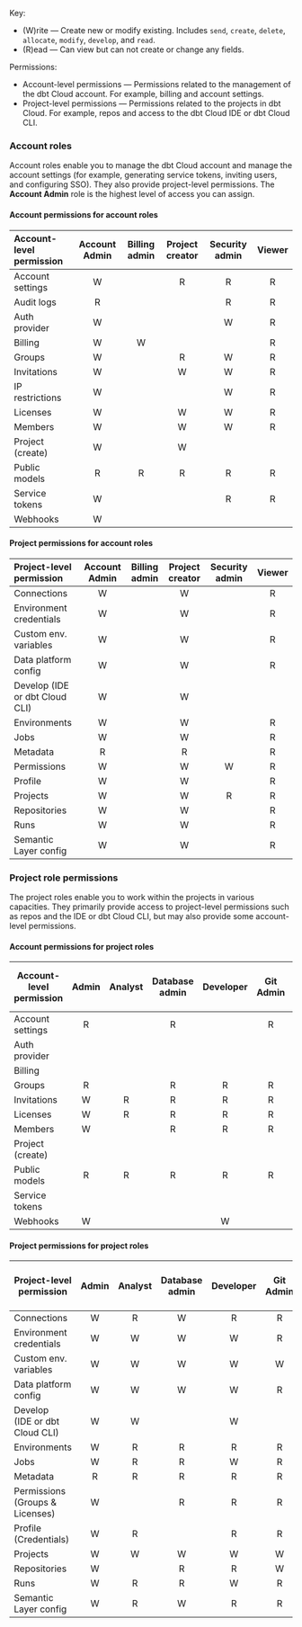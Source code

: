 
Key:

* (W)rite &mdash; Create new or modify existing. Includes `send`, `create`, `delete`, `allocate`, `modify`, `develop`, and `read`.
* (R)ead &mdash; Can view but can not create or change any fields.

Permissions: 

* Account-level permissions &mdash; Permissions related to the management of the dbt Cloud account. For example, billing and account settings.
* Project-level permissions &mdash; Permissions related to the projects in dbt Cloud. For example, repos and access to the dbt Cloud IDE or dbt Cloud CLI. 

### Account roles
Account roles enable you to manage the dbt Cloud account and manage the account settings (for example, generating service tokens, inviting users, and configuring SSO). They also provide project-level permissions. The **Account Admin** role is the highest level of access you can assign.  

#### Account permissions for account roles
 
| Account-level permission| Account Admin | Billing admin | Project creator | Security admin | Viewer | 
|:-------------------------|:-------------:|:-------------:|:---------------:|:--------------:|:------:| 
| Account settings        |     W         |               |        R        |       R        |   R    |
| Audit logs              |     R         |               |                 |       R        |   R    |
| Auth provider           |     W         |               |                 |       W        |   R    |
| Billing                 |     W         |       W       |                 |                |   R    |
| Groups                  |     W         |               |        R        |       W        |   R    |
| Invitations             |     W         |               |        W        |       W        |   R    |
| IP restrictions         |     W         |               |                 |       W        |   R    |
| Licenses                |     W         |               |        W        |       W        |   R    |
| Members                 |     W         |               |        W        |       W        |   R    |
| Project (create)        |     W         |               |        W        |                |        |
| Public models           |     R         |       R       |        R        |       R        |   R    |
| Service tokens          |     W         |               |                 |       R        |   R    |
| Webhooks                |     W         |               |                 |                |        |

#### Project permissions for account roles
 
|Project-level permission | Account Admin | Billing admin | Project creator | Security admin | Viewer | 
|:-------------------------|:-------------:|:-------------:|:---------------:|:--------------:|:------:| 
| Connections             |       W       |               |       W         |                |   R    |
| Environment credentials             |       W       |               |       W         |                |   R    |
| Custom env. variables   |       W       |               |       W         |                |   R    |
| Data platform config            |       W       |               |       W         |                |   R    |
| Develop (IDE or dbt Cloud CLI)           |       W       |               |       W         |                |        |
| Environments            |       W       |               |       W         |                |   R    |
| Jobs                    |       W       |               |       W         |                |   R    |
| Metadata                 |       R       |               |       R         |                |   R    |
| Permissions             |       W       |               |       W         |       W        |   R    |
| Profile                 |       W       |               |       W         |                |   R    |
| Projects                |       W       |               |       W         |       R        |   R    |
| Repositories            |       W       |               |       W         |                |   R    |
| Runs                    |       W       |               |       W         |                |   R    |
| Semantic Layer config   |       W       |               |       W         |                |   R    |


### Project role permissions
 
The project roles enable you to work within the projects in various capacities. They primarily provide access to project-level permissions such as repos and the IDE or dbt Cloud CLI, but may also provide some account-level permissions.

#### Account permissions for project roles
 
| Account-level permission | Admin | Analyst | Database admin | Developer | Git Admin | Job admin | Job runner  | Job viewer  | Metadata <br></br>(Discovery API only) | Semantic Layer | Stakeholder | Team admin | Webhook |
|--------------------------|:-----:|:-------:|:--------------:|:---------:|:---------:|:---------:|:-----------:|:-----------:|:--------:|:--------------:|:-----------:|:----------:|:-------:|  
| Account settings         |   R   |         |      R         |           |     R     |           |             |             |          |                |             |     R      |         |
| Auth provider            |       |         |                |           |           |           |             |             |          |                |             |            |         |
| Billing                  |       |         |                |           |           |           |             |             |          |                |             |            |         |
| Groups                   |   R   |         |      R         |     R     |     R     |           |             |             |          |                |      R      |     R      |         |
| Invitations              |   W   |    R    |      R         |     R     |     R     |     R     |             |      R      |          |                |      R      |     R      |         |
| Licenses                 |   W   |    R    |      R         |     R     |     R     |     R     |             |      R      |          |                |             |     R      |         |
| Members                  |   W   |         |      R         |     R     |     R     |           |             |             |          |                |      R      |     R      |         |
| Project (create)         |       |         |                |           |           |           |             |             |          |                |             |            |         |
| Public models            |   R   |    R    |      R         |     R     |     R     |     R     |             |      R      |     R    |        R       |      R      |     R      |    R    |
| Service tokens           |       |         |                |           |           |           |             |             |          |                |             |            |         |
| Webhooks                 |   W   |         |                |     W     |           |           |             |             |          |                |             |            |    W    |

#### Project permissions for project roles
 
|Project-level permission  | Admin | Analyst | Database admin | Developer | Git Admin | Job admin | Job runner  | Job viewer  | Metadata <br></br> (Discovery API only) | Semantic Layer | Stakeholder | Team admin | Webhook |
|--------------------------|:-----:|:-------:|:--------------:|:---------:|:---------:|:---------:|:-----------:|:-----------:|:--------:|:--------------:|:-----------:|:----------:|:-------:|  
| Connections              |   W   |    R    |       W        |     R     |     R     |     R     |             |             |          |                |     R       |     R      |         |
| Environment credentials              |   W   |    W    |       W        |     W     |     R     |     W     |             |             |          |                |     R       |     R      |         |
| Custom env. variables    |   W   |    W    |       W        |     W     |     W     |     W     |             |      R      |          |                |     R       |     W      |         |
| Data platform config             |   W   |    W    |       W        |     W     |     R     |     W     |             |             |          |                |     R       |     R      |         |
| Develop <br />(IDE or dbt Cloud CLI)            |   W   |    W    |                |     W     |           |           |             |             |          |                |             |            |         |
| Environments             |   W   |    R    |       R        |     R     |     R     |     W     |             |      R      |          |                |     R       |     R      |         |
| Jobs                     |   W   |    R    |       R        |     W     |     R     |     W     |      R      |      R      |          |                |     R       |     R      |         |
| Metadata                  |   R   |    R    |       R        |     R     |     R     |     R     |             |      R      |     R    |                |     R       |     R      |         |
| Permissions (Groups & Licenses)              |   W   |         |       R        |     R     |     R     |           |             |             |          |                |             |     R      |         |
| Profile (Credentials)                 |   W   |    R    |                |     R     |     R     |     R     |             |             |          |                |     R       |             |         |
| Projects                 |   W   |    W    |       W        |     W     |     W     |     R     |             |      R      |          |                |     R       |     W      |         |
| Repositories             |   W   |         |       R        |     R     |     W     |           |             |             |          |                |     R       |     R      |         |
| Runs                     |   W   |    R    |       R        |     W     |     R     |     W     |      W      |      R      |          |                |     R       |     R      |         |
| Semantic Layer config    |   W   |    R    |       W        |     R     |     R     |     R     |             |             |          |        W       |     R       |     R      |         |
